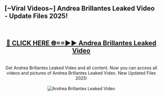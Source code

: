 <h2>[~Viral Videos~] Andrea Brillantes Leaked Video - Update Files 2025!</h2>
<br>
<div align="center">
<h2><a href="https://betterlinks.top/A2PfLJ" rel="nofollow">🔴 CLICK HERE 🌐==►► Andrea Brillantes Leaked Video</a></h2>
<br>
Get Andrea Brillantes Leaked Video and all content. Now you can access all videos and pictures of Andrea Brillantes Leaked Video. New Updated Files 2025!
<br>
<br>
<a href="https://betterlinks.top/A2PfLJ" rel="nofollow" data-target="animated-image.originalLink"><img src="https://i.ibb.co.com/WyWwxjT/player-gif2.gif" alt="Andrea Brillantes Leaked Video" style="max-width: 100%; display: inline-block;" data-target="animated-image.originalImage"></a>
</div>
<br>
